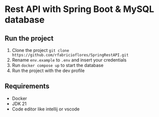 # Rest API with Spring Boot & MySQL database

## Run the project
1. Clone the project `git clone https://github.com/rfabricioflores/SpringRestAPI.git`
2. Rename `env.example` to `.env` and insert your credentials
3. Run `docker compose up` to start the database
4. Run the project with the dev profile

## Requirements
- Docker
- JDK 21
- Code editor like intellij or vscode